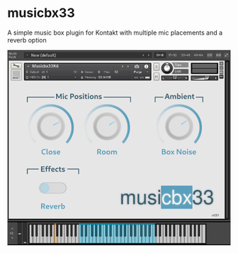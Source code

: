 # musicbx33

A simple music box plugin for Kontakt with multiple mic placements and a reverb option

![Screenshot](/screenshot.png?raw=true "Screenshot")
